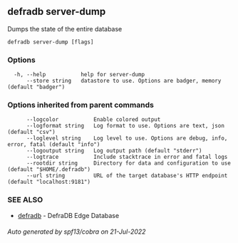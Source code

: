 ## defradb server-dump

Dumps the state of the entire database

```
defradb server-dump [flags]
```

### Options

```
  -h, --help           help for server-dump
      --store string   datastore to use. Options are badger, memory (default "badger")
```

### Options inherited from parent commands

```
      --logcolor           Enable colored output
      --logformat string   Log format to use. Options are text, json (default "csv")
      --loglevel string    Log level to use. Options are debug, info, error, fatal (default "info")
      --logoutput string   Log output path (default "stderr")
      --logtrace           Include stacktrace in error and fatal logs
      --rootdir string     Directory for data and configuration to use (default "$HOME/.defradb")
      --url string         URL of the target database's HTTP endpoint (default "localhost:9181")
```

### SEE ALSO

* [defradb](defradb.md)	 - DefraDB Edge Database

###### Auto generated by spf13/cobra on 21-Jul-2022
